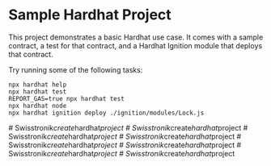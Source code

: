 # Sample Hardhat Project

This project demonstrates a basic Hardhat use case. It comes with a sample contract, a test for that contract, and a Hardhat Ignition module that deploys that contract.

Try running some of the following tasks:

```shell
npx hardhat help
npx hardhat test
REPORT_GAS=true npx hardhat test
npx hardhat node
npx hardhat ignition deploy ./ignition/modules/Lock.js
```
#   S w i s s t r o n i k _ c r e a t e _ h a r d h a t _ p r o j e c t  
 #   S w i s s t r o n i k _ c r e a t e _ h a r d h a t _ p r o j e c t  
 #   S w i s s t r o n i k _ c r e a t e _ h a r d h a t _ p r o j e c t  
 #   S w i s s t r o n i k _ c r e a t e _ h a r d h a t _ p r o j e c t  
 #   S w i s s t r o n i k _ c r e a t e _ h a r d h a t _ p r o j e c t  
 #   S w i s s t r o n i k _ c r e a t e _ h a r d h a t _ p r o j e c t  
 #   S w i s s t r o n i k _ c r e a t e _ h a r d h a t _ p r o j e c t  
 #   S w i s s t r o n i k _ c r e a t e _ h a r d h a t _ p r o j e c t  
 